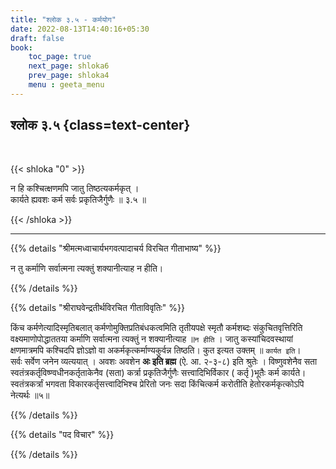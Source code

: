 ```yaml
---
title: "श्लोक ३.५ - कर्मयोग"
date: 2022-08-13T14:40:16+05:30
draft: false
book:
    toc_page: true
    next_page: shloka6
    prev_page: shloka4
    menu : geeta_menu
---
```




## श्लोक ३.५ {class=text-center}

<br/>

{{< shloka  "0"  >}}

न हि कश्चित्क्षणमपि जातु तिष्ठत्यकर्मकृत् ।  
कार्यते ह्यवशः कर्म सर्वः प्रकृतिजैर्गुणैः ॥ ३.५ ॥

{{< /shloka >}}

---


{{% details "श्रीमत्मध्वाचार्यभगवत्पादाचर्य विरचित  गीताभाष्य" %}}

न तु कर्माणि सर्वात्मना त्यक्तुं शक्यानीत्याह न हीति।

{{% /details %}}



{{% details "श्रीराघवेन्द्रतीर्थविरचित गीताविवृतिः" %}}

किंच कर्मणेत्यादिस्मृतिबलात्‌ कर्मणोमुक्तिप्रतिबंधकत्वमिति तृतीयपक्षे
स्मृतौ कर्मशब्दः संकुचितवृत्तिरिति वक्ष्यमाणोपोद्धाततया कर्माणि
सर्वात्मना त्यक्तुं न शक्यानीत्याह ॥`न हीति` । जातु कस्यांचिदवस्थायां
क्षणमात्रमपि कश्चिदपि ज्ञोऽज्ञो वा अकर्मकृत्कर्माण्यकुर्वन्न तिष्ठति। 
कुत इत्यत उक्तम्‌ ॥ `कार्यत इति`।  
सर्वः सर्वेण जनेन व्यत्ययात्‌ ।
अवशः अवशेन **अः इति ब्रह्म** (ऐ. आ. २-३-८) इति श्रुतेः ।
विष्णुवशेनैव सता स्वतंत्रकर्तृविष्ण्वधीनकर्तृताकेनैव (सता) कर्त्रा 
प्रकृतिजैर्गुणैः सत्त्वादिभिर्विकार ( कर्तृ )भूतैः कर्म कार्यते।
स्वतंत्रकर्त्रां भगवता विकारकर्तृसत्त्वादिभिश्च 
प्रेरितो जनः सदा किंचित्कर्म करोतीति हेतोरकर्मकृत्कोऽपि नेत्यर्थः ॥५॥

{{% /details %}}



{{% details "पद विचार" %}}


{{% /details %}}
